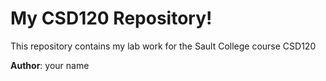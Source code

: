 # My CSD120 Repository!

This repository contains my lab work for the Sault College course CSD120

**Author**: your name
